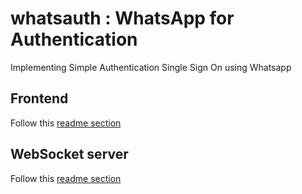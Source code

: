 # whatsauth : WhatsApp for Authentication

Implementing Simple Authentication Single Sign On using Whatsapp

## Frontend 

Follow this [readme section](https://github.com/whatsauth/wauthjs)

## WebSocket server

Follow this [readme section](https://github.com/whatsauth/whatsauth)
